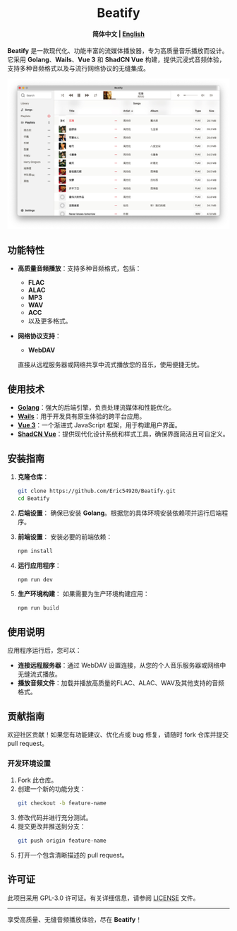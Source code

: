 <h1 align="center">Beatify</h1>

<h4 align="center"><strong>简体中文</strong> | <a href="https://github.com/Eric54920/Beatify/blob/main/README.md">English</a></h4>

**Beatify** 是一款现代化、功能丰富的流媒体播放器，专为高质量音乐播放而设计。它采用 **Golang**、**Wails**、**Vue 3** 和 **ShadCN Vue** 构建，提供沉浸式音频体验，支持多种音频格式以及与流行网络协议的无缝集成。

![cover](./docs/cover.jpg) 

## 功能特性

- **高质量音频播放**：支持多种音频格式，包括：
  - **FLAC**
  - **ALAC**
  - **MP3**
  - **WAV**
  - **ACC**
  - 以及更多格式。

- **网络协议支持**：
  - **WebDAV**
  
  直接从远程服务器或网络共享中流式播放您的音乐，使用便捷无忧。

## 使用技术

- **[Golang](https://golang.org/)**：强大的后端引擎，负责处理流媒体和性能优化。
- **[Wails](https://wails.io/)**：用于开发具有原生体验的跨平台应用。
- **[Vue 3](https://vuejs.org/)**：一个渐进式 JavaScript 框架，用于构建用户界面。
- **[ShadCN Vue](https://www.shadcn-vue.com/)**：提供现代化设计系统和样式工具，确保界面简洁且可自定义。

## 安装指南

1. **克隆仓库**：
    ```bash
    git clone https://github.com/Eric54920/Beatify.git
    cd Beatify
    ```

2. **后端设置**：
   确保已安装 **Golang**。根据您的具体环境安装依赖项并运行后端程序。

3. **前端设置**：
    安装必要的前端依赖：
    ```bash
    npm install
    ```

4. **运行应用程序**：
    ```bash
    npm run dev
    ```

5. **生产环境构建**：
   如果需要为生产环境构建应用：
    ```bash
    npm run build
    ```

## 使用说明

应用程序运行后，您可以：
- **连接远程服务器**：通过 WebDAV 设置连接，从您的个人音乐服务器或网络中无缝流式播放。
- **播放音频文件**：加载并播放高质量的FLAC、ALAC、WAV及其他支持的音频格式。

## 贡献指南

欢迎社区贡献！如果您有功能建议、优化点或 bug 修复，请随时 fork 仓库并提交 pull request。

### 开发环境设置

1. Fork 此仓库。
2. 创建一个新的功能分支：
    ```bash
    git checkout -b feature-name
    ```
3. 修改代码并进行充分测试。
4. 提交更改并推送到分支：
    ```bash
    git push origin feature-name
    ```
5. 打开一个包含清晰描述的 pull request。

## 许可证

此项目采用 GPL-3.0 许可证。有关详细信息，请参阅 [LICENSE](LICENSE) 文件。

---

享受高质量、无缝音频播放体验，尽在 **Beatify**！

